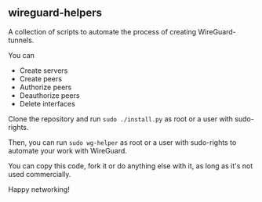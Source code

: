 ## wireguard-helpers
A collection of scripts to automate the process of creating WireGuard-tunnels.

You can
- Create servers
- Create peers         
-  Authorize peers
- Deauthorize peers
- Delete interfaces

Clone the repository and run `sudo ./install.py` as root or a user with sudo-rights.
   
Then, you can run `sudo wg-helper` as root or a user with sudo-rights to automate your work with WireGuard.

You can copy this code, fork it or do anything else with it, as long as it's not used commercially.

Happy networking!
